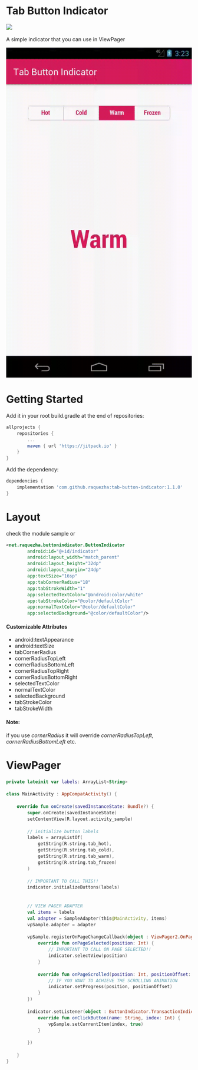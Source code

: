 # Tab Button Indicator
[![](https://jitpack.io/v/raquezha/tab-button-indicator.svg)](https://jitpack.io/#raquezha/tab-button-indicator)

A simple indicator that you can use in ViewPager

![](.art/art.gif)

# Getting Started

Add it in your root build.gradle at the end of repositories:

```groovy
allprojects {
    repositories {
        ...
        maven { url 'https://jitpack.io' }
    }
}
```

Add the dependency:

```groovy
dependencies {
    implementation 'com.github.raquezha:tab-button-indicator:1.1.0'
}
```

# Layout

check the module sample or

```xml
<net.raquezha.buttonindicator.ButtonIndicator
        android:id="@+id/indicator" 
        android:layout_width="match_parent"
        android:layout_height="32dp"
        android:layout_margin="24dp"
        app:textSize="16sp"
        app:tabCornerRadius="18"
        app:tabStrokeWidth="1"
        app:selectedTextColor="@android:color/white"
        app:tabStrokeColor="@color/defaultColor"
        app:normalTextColor="@color/defaultColor"
        app:selectedBackground="@color/defaultColor"/>
```

#### Customizable Attributes

-   android:textAppearance
-   android:textSize
-   tabCornerRadius
-   cornerRadiusTopLeft
-   cornerRadiusBottomLeft
-   cornerRadiusTopRight
-   cornerRadiusBottomRight
-   selectedTextColor
-   normalTextColor
-   selectedBackground
-   tabStrokeColor
-   tabStrokeWidth

#### Note: 
if you use *cornerRadius* it will override *cornerRadiusTopLeft*, *cornerRadiusBottomLeft* etc.
   
   
   
# ViewPager

```kotlin
private lateinit var labels: ArrayList<String>
    
class MainActivity : AppCompatActivity() {

    override fun onCreate(savedInstanceState: Bundle?) {
        super.onCreate(savedInstanceState)
        setContentView(R.layout.activity_sample)

        // initialize button labels
        labels = arrayListOf(
            getString(R.string.tab_hot),
            getString(R.string.tab_cold),
            getString(R.string.tab_warm),
            getString(R.string.tab_frozen)
        )

        // IMPORTANT TO CALL THIS!!
        indicator.initializeButtons(labels)


        // VIEW PAGER ADAPTER
        val items = labels
        val adapter = SampleAdapter(this@MainActivity, items)
        vpSample.adapter = adapter

        vpSample.registerOnPageChangeCallback(object : ViewPager2.OnPageChangeCallback() {
            override fun onPageSelected(position: Int) {
                // IMPORTANT TO CALL ON PAGE SELECTED!!
                indicator.selectView(position)
            }

            override fun onPageScrolled(position: Int, positionOffset: Float, positionOffsetPixels: Int) {
                // IF YOU WANT TO ACHIEVE THE SCROLLING ANIMATION
                indicator.setProgress(position, positionOffset)
            }
        })

        indicator.setListener(object : ButtonIndicator.TransactionIndicatorListener {
            override fun onClickButton(name: String, index: Int) {
                vpSample.setCurrentItem(index, true)
            }

        })

    }
}
```

